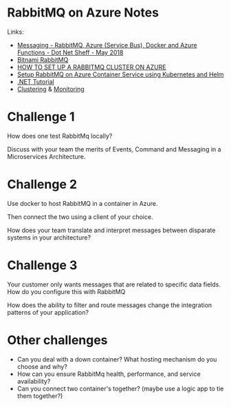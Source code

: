 # RabbitMQ on Azure Notes

Links:

- [Messaging - RabbitMQ, Azure (Service Bus), Docker and Azure Functions - Dot Net Sheff - May 2018](https://youtu.be/zfmjJw3zDZQ)
- [Bitnami RabbitMQ](https://bitnami.com/stack/rabbitmq/cloud/azure)
- [HOW TO SET UP A RABBITMQ CLUSTER ON AZURE](https://www.linkedin.com/pulse/how-set-up-rabbitmq-cluster-azure-akshay-kunila/)
- [Setup RabbitMQ on Azure Container Service using Kubernetes and Helm](https://ppolyzos.com/2017/07/19/setup-rabbitmq-on-azure-container-service-using-kubernetes-and-helm/)
- [.NET Tutorial](https://www.rabbitmq.com/tutorials/tutorial-one-dotnet.html)
- [Clustering](https://www.rabbitmq.com/clustering.html) & [Monitoring](https://www.rabbitmq.com/monitoring.html)

# Challenge 1 

How does one test RabbitMq locally? 

Discuss with your team the merits of Events, Command and Messaging in a Microservices Architecture. 

# Challenge 2 

Use docker to host RabbitMQ in a container in Azure. 

Then connect the two using a client of your choice. 

How does your team translate and interpret messages between disparate systems in your architecture? 

# Challenge 3 

Your customer only wants messages that are related to specific data fields. How do you configure this with RabbitMQ

How does the ability to filter and route messages change the integration patterns of your application?  

# Other challenges

- Can you deal with a down container? What hosting mechanism do you choose and why? 
- How can you ensure RabbitMq health, performance, and service availability? 
- Can you connect two container's together? (maybe use a logic app to tie them together?) 
